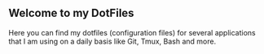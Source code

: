 ## Welcome to my DotFiles

Here you can find my dotfiles (configuration files) for several applications that I am using on
a daily basis like Git, Tmux, Bash and more. 
